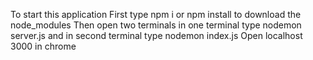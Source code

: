 To start this application 
First type npm i or npm install to download the node_modules
Then open two terminals in one terminal type nodemon server.js and in second terminal type nodemon index.js
Open localhost 3000 in chrome
